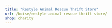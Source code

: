 ```yaml
---
title: "Restyle Animal Rescue Thrift Store"
url: /boise/restyle-animal-rescue-thrift-store/
shop: charity
---
```

